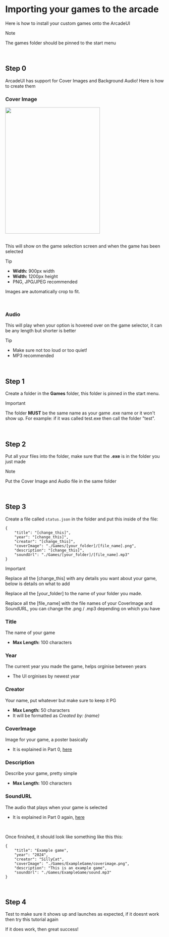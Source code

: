 # Importing your games to the arcade

Here is how to install your custom games onto the ArcadeUI
>[!NOTE]
> The games folder should be pinned to the start menu

<br>

## Step 0
ArcadeUI has support for Cover Images and Background Audio!
Here is how to create them

### Cover Image
<img src="https://github.com/vixenowo/arcade/assets/121322529/fbdeace0-1c8b-44b1-9c3b-c81eea9f47a4" width="300" height="400">
<br><br>

This will show on the game selection screen and when the game has been selected

> [!TIP]
> - **Width:** 900px width
> - **Width:** 1200px height
> - PNG, JPG/JPEG recommended

  
Images are automatically crop to fit.

<br>

### Audio
This will play when your option is hovered over on the game selector, it can be any length but shorter is better

> [!TIP]
> - Make sure not too loud or too quiet!
> - MP3 recommended

<br>

## Step 1
Create a folder in the **Games** folder, this folder is pinned in the start menu.

> [!IMPORTANT]
> The folder **MUST** be the same name as your game .exe name or it won't show up.
> For example: if it was called test.exe then call the folder "test".

<br>

## Step 2
Put all your files into the folder, make sure that the **.exe** is in the folder you just made

> [!NOTE]
> Put the Cover Image and Audio file in the same folder

<br>

## Step 3
Create a file called `status.json` in the folder and put this inside of the file:

```
{
    "title": "[change_this]",
    "year": "[change_this]",
    "creator": "[change_this]",
    "coverImage": "./Games/[your_folder]/[file_name].png",
    "description": "[change_this]",
    "soundUrl": "./Games/[your_folder]/[file_name].mp3"
}
```

> [!IMPORTANT]
> Replace all the [change_this] with any details you want about your game, below is details on what to add
> 
> Replace all the [your_folder] to the name of your folder you made.
>
> Replace all the [file_name] with the file names of your CoverImage and SoundURL, you can change the .png / .mp3 depending on which you have

### Title
The name of your game
- **Max Length:** 100 characters

### Year
The current year you made the game, helps orginise between years
- The UI orginises by newest year

### Creator
Your name, put whatever but make sure to keep it PG
- **Max Length:** 50 characters
- It will be formatted as *Created by: (name)*

### CoverImage
Image for your game, a poster basically
- It is explained in Part 0, [here](https://github.com/vixenowo/arcade/edit/main/importgames.md#cover-image)
  
### Description
Describe your game, pretty simple
- **Max Length:** 100 characters
  
### SoundURL
The audio that plays when your game is selected
- It is explained in Part 0 again, [here](https://github.com/vixenowo/arcade/edit/main/importgames.md#audio)
  
<br>

Once finished, it should look like something like this this:
```
{
    "title": "Example game",
    "year": "2024",
    "creator": "SillyCat",
    "coverImage": "./Games/ExampleGame/coverimage.png",
    "description": "This is an example game",
    "soundUrl": "./Games/ExampleGame/sound.mp3"
}
```

<br>

## Step 4

Test to make sure it shows up and launches as expected, if it doesnt work then try this tutorial again

If it does work, then great success!
